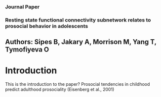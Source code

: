 ### Journal Paper

### Resting state functional connectivity subnetwork relates to prosocial behavior in adolescents
## Authors: Sipes B, Jakary A, Morrison M, Yang T, Tymofiyeva O

# Introduction
This is the introduction to the paper? Prosocial tendencies in childhood predict adulthood prosociality (Eisenberg et al., 2001)